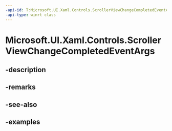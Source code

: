 ```yaml
---
-api-id: T:Microsoft.UI.Xaml.Controls.ScrollerViewChangeCompletedEventArgs
-api-type: winrt class
---
```


<!-- Class syntax.
public class ScrollerViewChangeCompletedEventArgs 
-->

# Microsoft.UI.Xaml.Controls.ScrollerViewChangeCompletedEventArgs

## -description

## -remarks

## -see-also

## -examples

